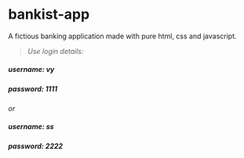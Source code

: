 # bankist-app
A fictious banking application made with pure html, css and javascript.



>*Use login details:*
##### *username: vy*
##### *password: 1111*

*or*

##### *username: ss*
##### *password: 2222*
